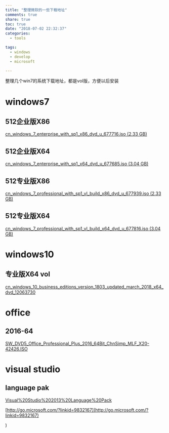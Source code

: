 ```yaml
---
title: "整理微软的一些下载地址"
comments: true
share: true
toc: true
date: "2018-07-02 22:32:37"
categories:
  - tools

tags:
  - windows
  - develop
  - microsoft

---
```





整理几个win7的系统下载地址，都是vol版，方便以后安装


<!--more-->

 
# windows7

## 512企业版X86
[cn_windows_7_enterprise_with_sp1_x86_dvd_u_677716.iso (2.33 GB)](ed2k://|file|cn_windows_7_enterprise_with_sp1_x86_dvd_u_677716.iso|2502856704|B3C25EA4DD88D7E54F22D3C3E78C410B|/)


## 512企业版X64
[cn_windows_7_enterprise_with_sp1_x64_dvd_u_677685.iso (3.04 GB)](ed2k://|file|cn_windows_7_enterprise_with_sp1_x64_dvd_u_677685.iso|3265574912|E9DB2607EA3B3540F3FE2E388F8C53C4|/)


## 512专业版X86
[cn_windows_7_professional_with_sp1_vl_build_x86_dvd_u_677939.iso (2.33 GB)](ed2k://|file|cn_windows_7_professional_with_sp1_vl_build_x86_dvd_u_677939.iso|2502909952|935E5B4B754527BE3C238FA6ABDD9B86|/)


## 512专业版X64
[cn_windows_7_professional_with_sp1_vl_build_x64_dvd_u_677816.iso (3.04 GB)](ed2k://|file|cn_windows_7_professional_with_sp1_vl_build_x64_dvd_u_677816.iso|3266004992|5A52F4CCEFA71797D58389B397038B2F|/)


# windows10

## 专业版X64 vol
[cn_windows_10_business_editions_version_1803_updated_march_2018_x64_dvd_12063730](ed2k://|file|cn_windows_10_business_editions_version_1803_updated_march_2018_x64_dvd_12063730.iso|4634574848|5674B3586C866EB2F47D7736A1FDE27A|/)

# office

## 2016-64

[SW_DVD5_Office_Professional_Plus_2016_64Bit_ChnSimp_MLF_X20-42426.ISO](ed2k://|file|SW_DVD5_Office_Professional_Plus_2016_64Bit_ChnSimp_MLF_X20-42426.ISO|1123452928|31087A00FF67D4F5B4CBF4AA07C3433B|/)

# visual studio

## language pak

[Visual%20Studio%202013%20Language%20Pack](https://my.visualstudio.com/Downloads?q=Visual%20Studio%202013%20Language%20Pack)

[http://go.microsoft.com/?linkid=9832167](http://go.microsoft.com/?linkid=9832167)




)